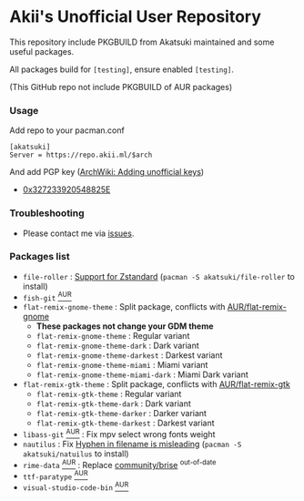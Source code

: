 # Akii's Unofficial User Repository

This repository include PKGBUILD from Akatsuki maintained and some useful packages.

All packages build for `[testing]`, ensure enabled `[testing]`.

(This GitHub repo not include PKGBUILD of AUR packages)

### Usage

Add repo to your pacman.conf

```
[akatsuki]
Server = https://repo.akii.ml/$arch
```

And add PGP key ([ArchWiki: Adding unofficial keys](https://wiki.archlinux.org/index.php/Pacman/Package_signing#Adding_unofficial_keys))

* [0x327233920548825E](http://pool.sks-keyservers.net/pks/lookup?search=0x327233920548825E&fingerprint=on&op=index)

### Troubleshooting

* Please contact me via [issues](https://github.com/akiirui/repo/issues/new).

### Packages list

- `file-roller` : [Support for Zstandard](https://gitlab.gnome.org/GNOME/file-roller/blob/master/NEWS) (`pacman -S akatsuki/file-roller` to install)
- `fish-git` [<sup>AUR</sup>](https://aur.archlinux.org/packages/fish-git/)
- `flat-remix-gnome-theme` : Split package, conflicts with [AUR/flat-remix-gnome](https://aur.archlinux.org/packages/flat-remix-gnome/)
    - **These packages not change your GDM theme**
    - `flat-remix-gnome-theme` : Regular variant
    - `flat-remix-gnome-theme-dark` : Dark variant
    - `flat-remix-gnome-theme-darkest` : Darkest variant
    - `flat-remix-gnome-theme-miami` : Miami variant
    - `flat-remix-gnome-theme-miami-dark` : Miami Dark variant
- `flat-remix-gtk-theme` : Split package, conflicts with [AUR/flat-remix-gtk](https://aur.archlinux.org/packages/flat-remix-gtk/)
    - `flat-remix-gtk-theme` : Regular variant
    - `flat-remix-gtk-theme-dark` : Dark variant
    - `flat-remix-gtk-theme-darker` : Darker variant
    - `flat-remix-gtk-theme-darkest` : Darkest variant
- `libass-git` [<sup>AUR</sup>](https://aur.archlinux.org/packages/libass-git/) : Fix mpv select wrong fonts weight
- `nautilus` : Fix [Hyphen in filename is misleading](https://gitlab.gnome.org/GNOME/nautilus/issues/1177) (`pacman -S akatsuki/natuilus` to install)
- `rime-data` [<sup>AUR</sup>](https://aur.archlinux.org/packages/rime-data/) : Replace [community/brise](https://www.archlinux.org/packages/community/x86_64/brise/) <sup>out-of-date</sup>
- `ttf-paratype` [<sup>AUR</sup>](https://aur.archlinux.org/packages/ttf-paratype/)
- `visual-studio-code-bin` [<sup>AUR</sup>](https://aur.archlinux.org/packages/visual-studio-code-bin/)
